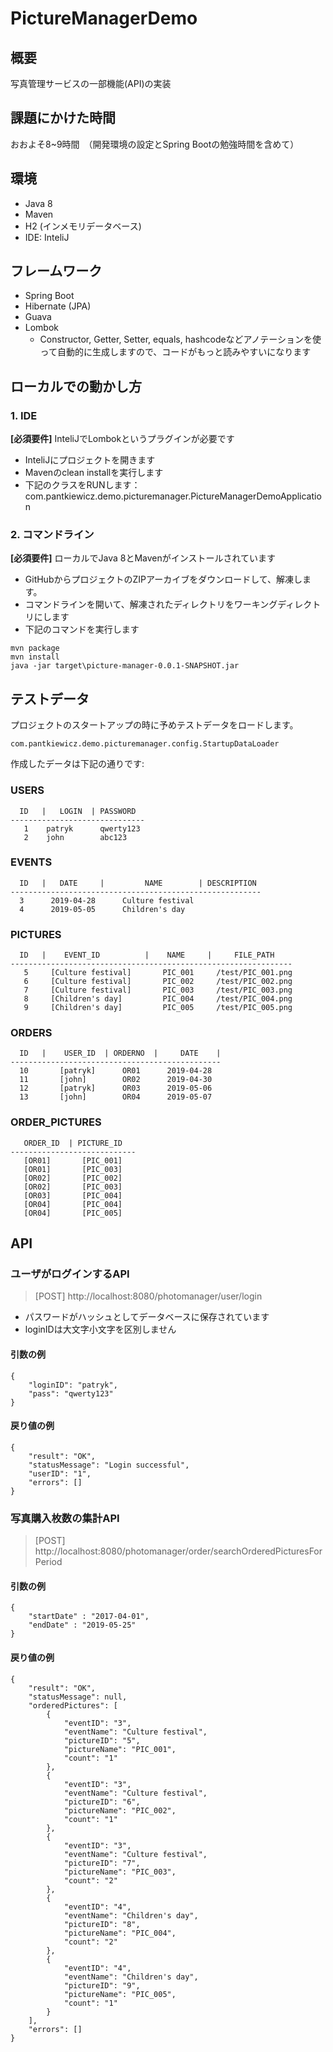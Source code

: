 # PictureManagerDemo

## 概要
写真管理サービスの一部機能(API)の実装

## 課題にかけた時間
おおよそ8~9時間　（開発環境の設定とSpring Bootの勉強時間を含めて）

## 環境
* Java 8
* Maven
* H2 (インメモリデータベース)
* IDE: InteliJ

## フレームワーク
* Spring Boot
* Hibernate (JPA)
* Guava
* Lombok
  * Constructor, Getter, Setter, equals, hashcodeなどアノテーションを使って自動的に生成しますので、コードがもっと読みやすいになります
  
## ローカルでの動かし方
### 1. IDE

**[必須要件]** InteliJでLombokというプラグインが必要です

* InteliJにプロジェクトを開きます
* Mavenのclean installを実行します
* 下記のクラスをRUNします：com.pantkiewicz.demo.picturemanager.PictureManagerDemoApplication

### 2. コマンドライン

**[必須要件]** ローカルでJava 8とMavenがインストールされています
* GitHubからプロジェクトのZIPアーカイブをダウンロードして、解凍します。
* コマンドラインを開いて、解凍されたディレクトリをワーキングディレクトリにします
* 下記のコマンドを実行します
```
mvn package
mvn install
java -jar target\picture-manager-0.0.1-SNAPSHOT.jar
```

## テストデータ

プロジェクトのスタートアップの時に予めテストデータをロードします。
```
com.pantkiewicz.demo.picturemanager.config.StartupDataLoader
```

作成したデータは下記の通りです:


### USERS
```
  ID   |   LOGIN  | PASSWORD
------------------------------
   1    patryk      qwerty123
   2    john        abc123
```
### EVENTS
```
  ID   |   DATE     |         NAME        | DESCRIPTION
--------------------------------------------------------
  3      2019-04-28      Culture festival  
  4      2019-05-05      Children's day
```

### PICTURES
```
  ID   |    EVENT_ID          |    NAME     |     FILE_PATH
---------------------------------------------------------------
   5     [Culture festival]       PIC_001     /test/PIC_001.png
   6     [Culture festival]       PIC_002     /test/PIC_002.png
   7     [Culture festival]       PIC_003     /test/PIC_003.png
   8     [Children's day]         PIC_004     /test/PIC_004.png
   9     [Children's day]         PIC_005     /test/PIC_005.png
```

### ORDERS
```
  ID   |    USER_ID  | ORDERNO  |     DATE    |          
-----------------------------------------------      
  10       [patryk]      OR01      2019-04-28  
  11       [john]        OR02      2019-04-30 
  12       [patryk]      OR03      2019-05-06
  13       [john]        OR04      2019-05-07
```

### ORDER_PICTURES
```
   ORDER_ID  | PICTURE_ID          
----------------------------      
   [OR01]       [PIC_001]      
   [OR01]       [PIC_003]   
   [OR02]       [PIC_002]      
   [OR02]       [PIC_003]  
   [OR03]       [PIC_004]      
   [OR04]       [PIC_004]   
   [OR04]       [PIC_005]   
```


## API
### ユーザがログインするAPI
> [POST] http://localhost:8080/photomanager/user/login

* パスワードがハッシュとしてデータベースに保存されています
* loginIDは大文字小文字を区別しません

#### 引数の例
```
{
	"loginID": "patryk",
	"pass": "qwerty123"
}
```
#### 戻り値の例
```
{
    "result": "OK",
    "statusMessage": "Login successful",
    "userID": "1",
    "errors": []
}
```

### 写真購入枚数の集計API
> [POST] http://localhost:8080/photomanager/order/searchOrderedPicturesForPeriod
#### 引数の例
```
{
	"startDate" : "2017-04-01",
	"endDate" : "2019-05-25"
}
```
#### 戻り値の例
```
{
    "result": "OK",
    "statusMessage": null,
    "orderedPictures": [
        {
            "eventID": "3",
            "eventName": "Culture festival",
            "pictureID": "5",
            "pictureName": "PIC_001",
            "count": "1"
        },
        {
            "eventID": "3",
            "eventName": "Culture festival",
            "pictureID": "6",
            "pictureName": "PIC_002",
            "count": "1"
        },
        {
            "eventID": "3",
            "eventName": "Culture festival",
            "pictureID": "7",
            "pictureName": "PIC_003",
            "count": "2"
        },
        {
            "eventID": "4",
            "eventName": "Children's day",
            "pictureID": "8",
            "pictureName": "PIC_004",
            "count": "2"
        },
        {
            "eventID": "4",
            "eventName": "Children's day",
            "pictureID": "9",
            "pictureName": "PIC_005",
            "count": "1"
        }
    ],
    "errors": []
}
```
